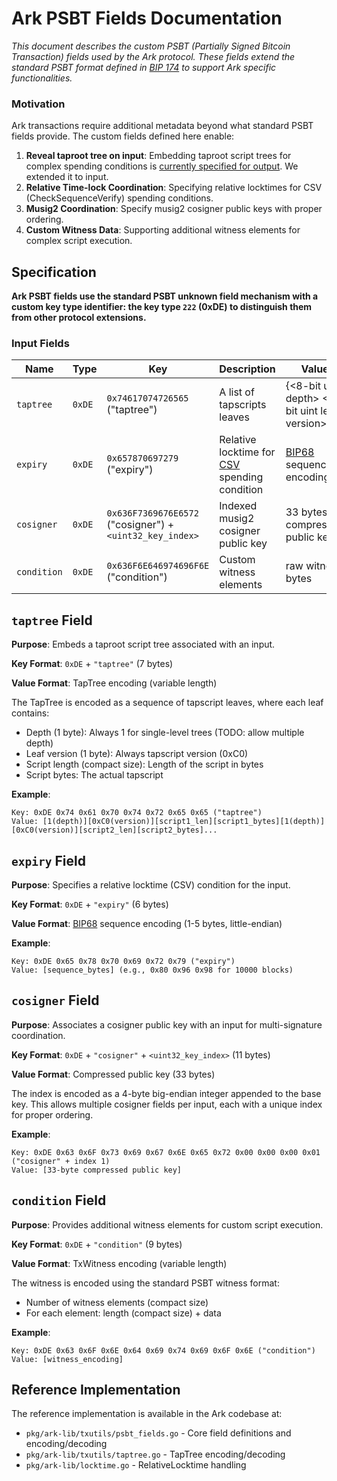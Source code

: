 # Ark PSBT Fields Documentation

_This document describes the custom PSBT (Partially Signed Bitcoin Transaction) fields used by the Ark protocol. These fields extend the standard PSBT format defined in [BIP 174](https://bips.dev/174/) to support Ark specific functionalities._

### Motivation

Ark transactions require additional metadata beyond what standard PSBT fields provide. The custom fields defined here enable:

1. **Reveal taproot tree on input**: Embedding taproot script trees for complex spending conditions is [currently specified for output](https://bips.dev/371/). We extended it to input.
2. **Relative Time-lock Coordination**: Specifying relative locktimes for CSV (CheckSequenceVerify) spending conditions.
3. **Musig2 Coordination**: Specify musig2 cosigner public keys with proper ordering.
4. **Custom Witness Data**: Supporting additional witness elements for complex script execution.

## Specification

**Ark PSBT fields use the standard PSBT unknown field mechanism with a custom key type identifier: the key type `222` (0xDE) to distinguish them from other protocol extensions.**

### Input Fields

| Name | Type | Key | Description | Value |
|------------|-----|-----|-------------|--------------|
| `taptree` | `0xDE` | `0x74617074726565` ("taptree") | A list of tapscripts leaves | {<8-bit uint depth> <8-bit uint leaf version> }* |
| `expiry` | `0xDE` | `0x657870697279` ("expiry") | Relative locktime for [CSV](https://bips.dev/68/) spending condition | [BIP68](https://bips.dev/68/) sequence encoding |
| `cosigner` | `0xDE` | `0x636F7369676E6572` ("cosigner") + `<uint32_key_index>` | Indexed musig2 cosigner public key | 33 bytes compressed public key |
| `condition` | `0xDE` | `0x636F6E646974696F6E` ("condition") | Custom witness elements | raw witness bytes |

## `taptree` Field

**Purpose**: Embeds a taproot script tree associated with an input.

**Key Format**: `0xDE` + `"taptree"` (7 bytes)

**Value Format**: TapTree encoding (variable length)

The TapTree is encoded as a sequence of tapscript leaves, where each leaf contains:
- Depth (1 byte): Always 1 for single-level trees (TODO: allow multiple depth)
- Leaf version (1 byte): Always tapscript version (0xC0)
- Script length (compact size): Length of the script in bytes
- Script bytes: The actual tapscript

**Example**:
```
Key: 0xDE 0x74 0x61 0x70 0x74 0x72 0x65 0x65 ("taptree")
Value: [1(depth)][0xC0(version)][script1_len][script1_bytes][1(depth)][0xC0(version)][script2_len][script2_bytes]...
```

## `expiry` Field

**Purpose**: Specifies a relative locktime (CSV) condition for the input.

**Key Format**: `0xDE` + `"expiry"` (6 bytes)

**Value Format**: [BIP68](https://bips.dev/68/) sequence encoding (1-5 bytes, little-endian)

**Example**:
```
Key: 0xDE 0x65 0x78 0x70 0x69 0x72 0x79 ("expiry")
Value: [sequence_bytes] (e.g., 0x80 0x96 0x98 for 10000 blocks)
```

## `cosigner` Field

**Purpose**: Associates a cosigner public key with an input for multi-signature coordination.

**Key Format**: `0xDE` + `"cosigner"` + `<uint32_key_index>` (11 bytes)

**Value Format**: Compressed public key (33 bytes)

The index is encoded as a 4-byte big-endian integer appended to the base key. This allows multiple cosigner fields per input, each with a unique index for proper ordering.

**Example**:
```
Key: 0xDE 0x63 0x6F 0x73 0x69 0x67 0x6E 0x65 0x72 0x00 0x00 0x00 0x01 ("cosigner" + index 1)
Value: [33-byte compressed public key]
```

## `condition` Field

**Purpose**: Provides additional witness elements for custom script execution.

**Key Format**: `0xDE` + `"condition"` (9 bytes)

**Value Format**: TxWitness encoding (variable length)

The witness is encoded using the standard PSBT witness format:
- Number of witness elements (compact size)
- For each element: length (compact size) + data

**Example**:
```
Key: 0xDE 0x63 0x6F 0x6E 0x64 0x69 0x74 0x69 0x6F 0x6E ("condition")
Value: [witness_encoding]
```

## Reference Implementation

The reference implementation is available in the Ark codebase at:
- `pkg/ark-lib/txutils/psbt_fields.go` - Core field definitions and encoding/decoding
- `pkg/ark-lib/txutils/taptree.go` - TapTree encoding/decoding
- `pkg/ark-lib/locktime.go` - RelativeLocktime handling

